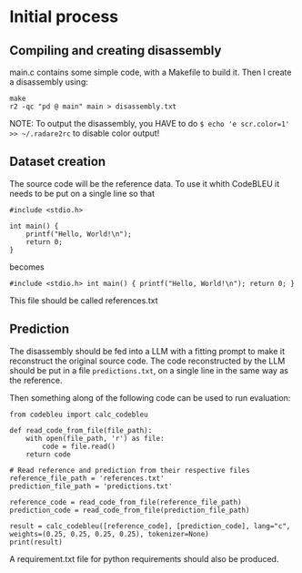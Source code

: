 # Initial process

## Compiling and creating disassembly

main.c contains some simple code, with a Makefile to build it. Then I create a disassembly using:

```
make
r2 -qc "pd @ main" main > disassembly.txt
```

NOTE: To output the disassembly, you HAVE to do `$ echo 'e scr.color=1' >> ~/.radare2rc` to disable color output!

## Dataset creation

The source code will be the reference data. To use it whith CodeBLEU it needs to be put on a single line so that
```
#include <stdio.h>

int main() {
    printf("Hello, World!\n");
    return 0;
}
```
becomes
```
#include <stdio.h> int main() { printf("Hello, World!\n"); return 0; }
```
This file should be called references.txt

## Prediction

The disassembly should be fed into a LLM with a fitting prompt to make it reconstruct the original source code. The code reconstructed by the LLM should be put in a file `predictions.txt`, on a single line in the same way as the reference.


Then something along of the following code can be used to run evaluation:
```
from codebleu import calc_codebleu

def read_code_from_file(file_path):
    with open(file_path, 'r') as file:
        code = file.read()
    return code

# Read reference and prediction from their respective files
reference_file_path = 'references.txt'
prediction_file_path = 'predictions.txt'

reference_code = read_code_from_file(reference_file_path)
prediction_code = read_code_from_file(prediction_file_path)

result = calc_codebleu([reference_code], [prediction_code], lang="c", weights=(0.25, 0.25, 0.25, 0.25), tokenizer=None)
print(result)
```

A requirement.txt file for python requirements should also be produced.
